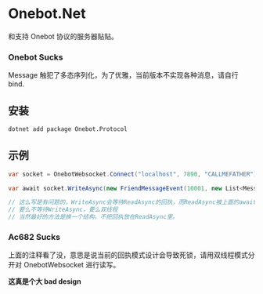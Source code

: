 # Onebot.Net

和支持 Onebot 协议的服务器贴贴。

### Onebot Sucks

Message 触犯了多态序列化，为了优雅，当前版本不实现各种消息，请自行 bind.

## 安装

```sh
dotnet add package Onebot.Protocol
```

## 示例

```csharp
var socket = OnebotWebsocket.Connect("localhost", 7890, "CALLMEFATHER");

var await socket.WriteAsync(new FriendMessageEvent(10001, new List<MessageCell>(){ Type = "plain", Data = new Dictionary<string, object>(){ {"text", "txsb"} } }));

// 这么写是有问题的，WriteAsync会等待ReadAsync的回执，而ReadAsync被上面的await卡死了，造成了死锁（但是我搞了超时，如果调用有了结果，并不是死锁解开了，而是超时了）。
// 要么不等待WriteAsync，要么双线程
// 当然最好的方法是换一个结构，不把回执放在ReadAsync里。

```

### Ac682 Sucks

上面的注释看了没，意思是说当前的回执模式设计会导致死锁，请用双线程模式分开对 OnebotWebsocket 进行读写。

**这真是个大 bad design**